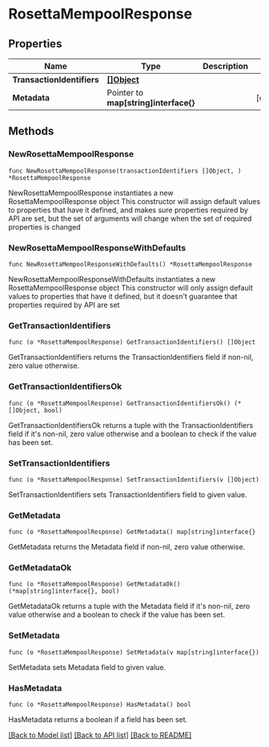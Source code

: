 # RosettaMempoolResponse

## Properties

Name | Type | Description | Notes
------------ | ------------- | ------------- | -------------
**TransactionIdentifiers** | [**[]Object**](Object.md) |  | 
**Metadata** | Pointer to **map[string]interface{}** |  | [optional] 

## Methods

### NewRosettaMempoolResponse

`func NewRosettaMempoolResponse(transactionIdentifiers []Object, ) *RosettaMempoolResponse`

NewRosettaMempoolResponse instantiates a new RosettaMempoolResponse object
This constructor will assign default values to properties that have it defined,
and makes sure properties required by API are set, but the set of arguments
will change when the set of required properties is changed

### NewRosettaMempoolResponseWithDefaults

`func NewRosettaMempoolResponseWithDefaults() *RosettaMempoolResponse`

NewRosettaMempoolResponseWithDefaults instantiates a new RosettaMempoolResponse object
This constructor will only assign default values to properties that have it defined,
but it doesn't guarantee that properties required by API are set

### GetTransactionIdentifiers

`func (o *RosettaMempoolResponse) GetTransactionIdentifiers() []Object`

GetTransactionIdentifiers returns the TransactionIdentifiers field if non-nil, zero value otherwise.

### GetTransactionIdentifiersOk

`func (o *RosettaMempoolResponse) GetTransactionIdentifiersOk() (*[]Object, bool)`

GetTransactionIdentifiersOk returns a tuple with the TransactionIdentifiers field if it's non-nil, zero value otherwise
and a boolean to check if the value has been set.

### SetTransactionIdentifiers

`func (o *RosettaMempoolResponse) SetTransactionIdentifiers(v []Object)`

SetTransactionIdentifiers sets TransactionIdentifiers field to given value.


### GetMetadata

`func (o *RosettaMempoolResponse) GetMetadata() map[string]interface{}`

GetMetadata returns the Metadata field if non-nil, zero value otherwise.

### GetMetadataOk

`func (o *RosettaMempoolResponse) GetMetadataOk() (*map[string]interface{}, bool)`

GetMetadataOk returns a tuple with the Metadata field if it's non-nil, zero value otherwise
and a boolean to check if the value has been set.

### SetMetadata

`func (o *RosettaMempoolResponse) SetMetadata(v map[string]interface{})`

SetMetadata sets Metadata field to given value.

### HasMetadata

`func (o *RosettaMempoolResponse) HasMetadata() bool`

HasMetadata returns a boolean if a field has been set.


[[Back to Model list]](../README.md#documentation-for-models) [[Back to API list]](../README.md#documentation-for-api-endpoints) [[Back to README]](../README.md)


